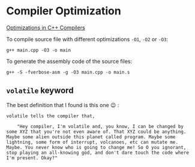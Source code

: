 # Compiler Optimization
[Optimizations in C++ Compilers](https://queue.acm.org/detail.cfm?id=3372264)

To compile source file with different optimizations `-O1`, `-O2` or `-O3`:
```
g++ main.cpp -O3 -o main
```

To generate the assembly code of the source files:

```
g++ -S -fverbose-asm -g -O3 main.cpp -o main.s
```

## `volatile` keyword

The best definition that I found is this one :wink: :

```
volatile tells the compiler that,

    "Hey compiler, I'm volatile and, you know, I can be changed by some XYZ that you're not even aware of. That XYZ could be anything. Maybe some alien outside this planet called program. Maybe some lightning, some form of interrupt, volcanoes, etc can mutate me. Maybe. You never know who is going to change me! So O you ignorant, stop playing an all-knowing god, and don't dare touch the code where I'm present. Okay?"

```
